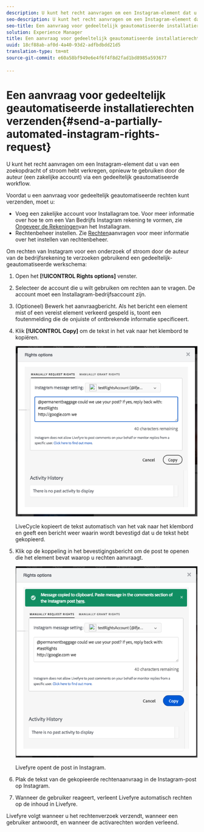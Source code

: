 ```yaml
---
description: U kunt het recht aanvragen om een Instagram-element dat u van een zoekopdracht of stroom hebt verkregen, opnieuw te gebruiken door de auteur (een zakelijke account) via een gedeeltelijk geautomatiseerde workflow.
seo-description: U kunt het recht aanvragen om een Instagram-element dat u van een zoekopdracht of stroom hebt verkregen, opnieuw te gebruiken door de auteur (een zakelijke account) via een gedeeltelijk geautomatiseerde workflow.
seo-title: Een aanvraag voor gedeeltelijk geautomatiseerde installatierechten verzenden
solution: Experience Manager
title: Een aanvraag voor gedeeltelijk geautomatiseerde installatierechten verzenden
uuid: 18cf88ab-af0d-4a40-93d2-adfbdbdd21d5
translation-type: tm+mt
source-git-commit: e60a58bf949e6e4f6f4f8d2fad1bd8985a593677

---
```



# Een aanvraag voor gedeeltelijk geautomatiseerde installatierechten verzenden{#send-a-partially-automated-instagram-rights-request}

U kunt het recht aanvragen om een Instagram-element dat u van een zoekopdracht of stroom hebt verkregen, opnieuw te gebruiken door de auteur (een zakelijke account) via een gedeeltelijk geautomatiseerde workflow.

Voordat u een aanvraag voor gedeeltelijk geautomatiseerde rechten kunt verzenden, moet u:

* Voeg een zakelijke account voor Installagram toe. Voor meer informatie over hoe te om een Van Bedrijfs Instagram rekening te vormen, zie [Ongeveer de Rekeningen](../c-users-creating-accounts-with-studio-access/t-configure-social-accout-instagram/c-about-instagram-accounts.md#c_about_instagram_accounts)van het Installagram.
* Rechtenbeheer instellen. Zie [Rechten](../c-how-requesting-rights-works/c-how-requesting-rights-works.md#c_how_requesting_rights_works)aanvragen voor meer informatie over het instellen van rechtenbeheer.

Om rechten van Instagram voor een onderzoek of stroom door de auteur van de bedrijfsrekening te verzoeken gebruikend een gedeeltelijk-geautomatiseerde werkschema:

1. Open het **[!UICONTROL Rights options]** venster.
1. Selecteer de account die u wilt gebruiken om rechten aan te vragen. De account moet een Installagram-bedrijfsaccount zijn.
1. (Optioneel) Bewerk het aanvraagbericht. Als het bericht een element mist of een vereist element verkeerd gespeld is, toont een foutenmelding die de onjuiste of ontbrekende informatie specificeert.
1. Klik **[!UICONTROL Copy]** om de tekst in het vak naar het klembord te kopiëren.

   ![](assets/rr_insta_workaround1.png)

   LiveCycle kopieert de tekst automatisch van het vak naar het klembord en geeft een bericht weer waarin wordt bevestigd dat u de tekst hebt gekopieerd.

1. Klik op de koppeling in het bevestigingsbericht om de post te openen die het element bevat waarop u rechten aanvraagt.

   ![](assets/rr_insta_workaround2.png)

   Livefyre opent de post in Instagram.

1. Plak de tekst van de gekopieerde rechtenaanvraag in de Instagram-post op Instagram.
1. Wanneer de gebruiker reageert, verleent Livefyre automatisch rechten op de inhoud in Livefyre.

Livefyre volgt wanneer u het rechtenverzoek verzendt, wanneer een gebruiker antwoordt, en wanneer de activarechten worden verleend.
